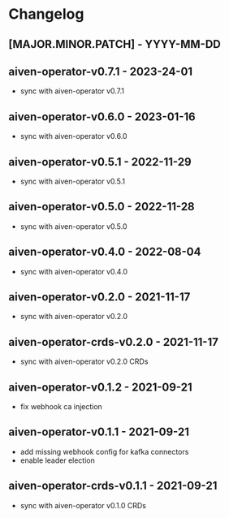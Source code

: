 # Changelog

## [MAJOR.MINOR.PATCH] - YYYY-MM-DD

## aiven-operator-v0.7.1 - 2023-24-01
* sync with aiven-operator v0.7.1

## aiven-operator-v0.6.0 - 2023-01-16
* sync with aiven-operator v0.6.0

## aiven-operator-v0.5.1 - 2022-11-29
* sync with aiven-operator v0.5.1

## aiven-operator-v0.5.0 - 2022-11-28
* sync with aiven-operator v0.5.0

## aiven-operator-v0.4.0 - 2022-08-04
* sync with aiven-operator v0.4.0

## aiven-operator-v0.2.0 - 2021-11-17
* sync with aiven-operator v0.2.0

## aiven-operator-crds-v0.2.0 - 2021-11-17
* sync with aiven-operator v0.2.0 CRDs

## aiven-operator-v0.1.2 - 2021-09-21
* fix webhook ca injection

## aiven-operator-v0.1.1 - 2021-09-21
* add missing webhook config for kafka connectors
* enable leader election

## aiven-operator-crds-v0.1.1 - 2021-09-21
* sync with aiven-operator v0.1.0 CRDs
